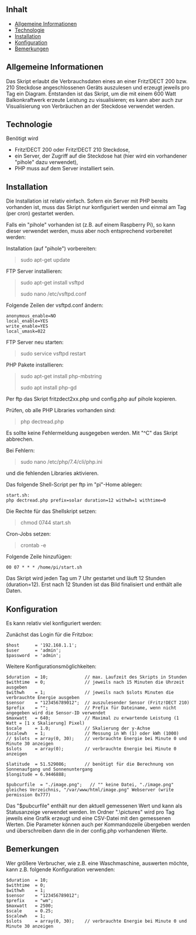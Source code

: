 ## Inhalt
* [Allgemeine Informationen](#Allgemeine_Informationen)
* [Technologie](#technologie)
* [Installation](#Installation)
* [Konfiguration](#Konfiguration)
* [Bemerkungen](#Bemerkungen)

## Allgemeine Informationen
Das Skript erlaubt die Verbrauchsdaten eines an einer Fritz!DECT 200 bzw. 210 Steckdose angeschlossenen Geräts auszulesen und erzeugt jeweils pro Tag ein Diagram.
Entstanden ist das Skript, um die mit einem 600 Watt Balkonkraftwerk erzeute Leistung zu visualisieren; es kann aber auch zur Visualisierung von Verbräuchen an der Steckdose 
verwendet werden.
	
## Technologie

Benötigt wird
* Fritz!DECT 200 oder Fritz!DECT 210 Steckdose,
* ein Server, der Zugriff auf die Steckdose hat (hier wird ein vorhandener "pihole" dazu verwendet),
* PHP muss auf dem Server installiert sein.

## Installation

Die Installation ist relativ einfach. Sofern ein Server mit PHP bereits vorhanden ist, muss das Skript nur konfiguriert werden und einmal am Tag (per cron) gestartet werden.

Falls ein "pihole" vorhanden ist (z.B. auf einem Raspberry Pi), so kann dieser verwendet werden, muss aber noch entsprechend vorbereitet werden:

Installation (auf "pihole") vorbereiten:
> sudo apt-get update

FTP Server installieren:
> sudo apt-get install vsftpd
> 
> sudo nano /etc/vsftpd.conf

Folgende Zeilen der vsftpd.conf ändern:
```
anonymous_enable=NO
local_enable=YES
write_enable=YES
local_umask=022
```

FTP Server neu starten:
> sudo service vsftpd restart

PHP Pakete installieren:
> sudo apt-get install php-mbstring
> 
> sudo apt install php-gd

Per ftp das Skript fritzdect2xx.php und config.php auf pihole kopieren.

Prüfen, ob alle PHP Libraries vorhanden sind:

> php dectread.php

Es sollte keine Fehlermeldung ausgegeben werden. Mit "^C" das Skript abbrechen.

Bei Fehlern:
> sudo nano /etc/php/7.4/cli/php.ini

und die fehlenden Libraries aktivieren.


Das folgende Shell-Script per ftp im "pi"-Home ablegen:

```
start.sh:
php dectread.php prefix=solar duration=12 withwh=1 withtime=0
```

Die Rechte für das Shellskript setzen:
> chmod 0744 start.sh 

Cron-Jobs setzen:
> crontab -e

Folgende Zeile hinzufügen:
```
00 07 * * * /home/pi/start.sh
```

Das Skript wird jeden Tag um 7 Uhr gestartet und läuft 12 Stunden (duration=12). Erst nach 12 Stunden ist das Bild finalisiert und enthält alle Daten.

## Konfiguration

Es kann relativ viel konfiguriert werden:

Zunächst das Login für die Fritzbox:

```
$host	   = '192.168.1.1';
$user	   = 'admin';
$password  = 'admin';
```

Weitere Konfigurationsmöglichkeiten:

```
$duration  = 10;              // max. Laufzeit des Skripts in Stunden
$withtime  = 0;               // jeweils nach 15 Minuten die Uhrzeit ausgeben
$withwh    = 1;               // jeweils nach $slots Minuten die verbrauchte Energie ausgeben
$sensor    = "123456789012";  // auszulesender Sensor (Fritz!DECT 210)
$prefix    = "";              // Prefix für Dateiname, wenn nicht angegeben wird die Sensor-ID verwendet
$maxwatt   = 640;             // Maximal zu erwartende Leistung (1 Watt = [1 x Skalierung] Pixel)
$scale     = 1.0;             // Skalierung der y-Achse
$scalewh   = 1;               // Messung in Wh (1) oder kWh (1000)
// $slots  = array(0, 30);    // verbrauchte Energie bei Minute 0 und Minute 30 anzeigen
$slots     = array(0);        // verbrauchte Energie bei Minute 0 anzeigen

$latitude  = 51.529086;       // benötigt für die Berechnung von Sonnenaufgang und Sonnenuntergang
$longitude = 6.9446888;

$pubcurfile  = "./image.png";	// "" keine Datei, "./image.png" gleiches Verzeichnis, "/var/www/html/image.png" Webserver (write permission 0x777)
```

Das "$pubcurfile" enthält nur den aktuell gemessenen Wert und kann als Statusanzeige verwendet werden.
Im Ordner ".\pictures" wird pro Tag jeweils eine Grafik erzeugt und eine CSV-Datei mit den gemessenen Werten.
Die Parameter können auch per Kommandozeile übergeben werden und überschreiben dann die in der config.php vorhandenen Werte.

## Bemerkungen

Wer größere Verbrucher, wie z.B. eine Waschmaschine, auswerten möchte, kann z.B. folgende Konfiguration verwenden:

```
$duration  = 10;
$withtime  = 0;
$withwh    = 1;
$sensor    = "123456789012";
$prefix    = "wm";
$maxwatt   = 2500;
$scale     = 0.25;
$scalewh   = 1;
$slots     = array(0, 30);    // verbrauchte Energie bei Minute 0 und Minute 30 anzeigen
```
